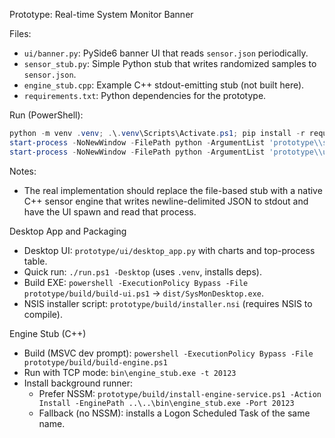 Prototype: Real-time System Monitor Banner

Files:
- `ui/banner.py`: PySide6 banner UI that reads `sensor.json` periodically.
- `sensor_stub.py`: Simple Python stub that writes randomized samples to `sensor.json`.
- `engine_stub.cpp`: Example C++ stdout-emitting stub (not built here).
- `requirements.txt`: Python dependencies for the prototype.

Run (PowerShell):

```powershell
python -m venv .venv; .\.venv\Scripts\Activate.ps1; pip install -r requirements.txt
start-process -NoNewWindow -FilePath python -ArgumentList 'prototype\\sensor_stub.py'
start-process -NoNewWindow -FilePath python -ArgumentList 'prototype\\ui\\banner.py'
```

Notes:
- The real implementation should replace the file-based stub with a native C++ sensor engine that writes newline-delimited JSON to stdout and have the UI spawn and read that process.

Desktop App and Packaging
- Desktop UI: `prototype/ui/desktop_app.py` with charts and top-process table.
- Quick run: `./run.ps1 -Desktop` (uses `.venv`, installs deps).
- Build EXE: `powershell -ExecutionPolicy Bypass -File prototype/build/build-ui.ps1` → `dist/SysMonDesktop.exe`.
- NSIS installer script: `prototype/build/installer.nsi` (requires NSIS to compile).

Engine Stub (C++)
- Build (MSVC dev prompt): `powershell -ExecutionPolicy Bypass -File prototype/build/build-engine.ps1`
- Run with TCP mode: `bin\engine_stub.exe -t 20123`
- Install background runner:
  - Prefer NSSM: `prototype/build/install-engine-service.ps1 -Action Install -EnginePath ..\..\bin\engine_stub.exe -Port 20123`
  - Fallback (no NSSM): installs a Logon Scheduled Task of the same name.
